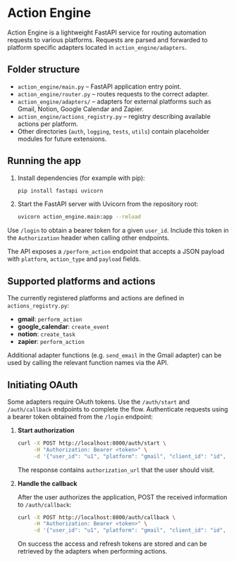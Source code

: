# Action Engine

Action Engine is a lightweight FastAPI service for routing automation requests to various platforms. Requests are parsed and forwarded to platform specific adapters located in `action_engine/adapters`.

## Folder structure

- `action_engine/main.py` – FastAPI application entry point.
- `action_engine/router.py` – routes requests to the correct adapter.
- `action_engine/adapters/` – adapters for external platforms such as Gmail, Notion, Google Calendar and Zapier.
- `action_engine/actions_registry.py` – registry describing available actions per platform.
- Other directories (`auth`, `logging`, `tests`, `utils`) contain placeholder modules for future extensions.

## Running the app

1. Install dependencies (for example with pip):

   ```bash
   pip install fastapi uvicorn
   ```

2. Start the FastAPI server with Uvicorn from the repository root:

   ```bash
   uvicorn action_engine.main:app --reload
   ```

Use `/login` to obtain a bearer token for a given `user_id`. Include this token in the `Authorization` header when calling other endpoints.

The API exposes a `/perform_action` endpoint that accepts a JSON payload with `platform`, `action_type` and `payload` fields.

## Supported platforms and actions

The currently registered platforms and actions are defined in `actions_registry.py`:

- **gmail**: `perform_action`
- **google_calendar**: `create_event`
- **notion**: `create_task`
- **zapier**: `perform_action`

Additional adapter functions (e.g. `send_email` in the Gmail adapter) can be used by calling the relevant function names via the API.

## Initiating OAuth

Some adapters require OAuth tokens. Use the `/auth/start` and `/auth/callback` endpoints to complete the flow. Authenticate requests using a bearer token obtained from the `/login` endpoint:

1. **Start authorization**

   ```bash
   curl -X POST http://localhost:8000/auth/start \
        -H "Authorization: Bearer <token>" \
        -d '{"user_id": "u1", "platform": "gmail", "client_id": "id", "client_secret": "secret", "redirect_uri": "https://app/callback"}'
   ```

   The response contains `authorization_url` that the user should visit.

2. **Handle the callback**

   After the user authorizes the application, POST the received information to `/auth/callback`:

   ```bash
   curl -X POST http://localhost:8000/auth/callback \
        -H "Authorization: Bearer <token>" \
        -d '{"user_id": "u1", "platform": "gmail", "client_id": "id", "client_secret": "secret", "redirect_uri": "https://app/callback", "authorization_response": "..."}'
   ```

   On success the access and refresh tokens are stored and can be retrieved by the adapters when performing actions.
